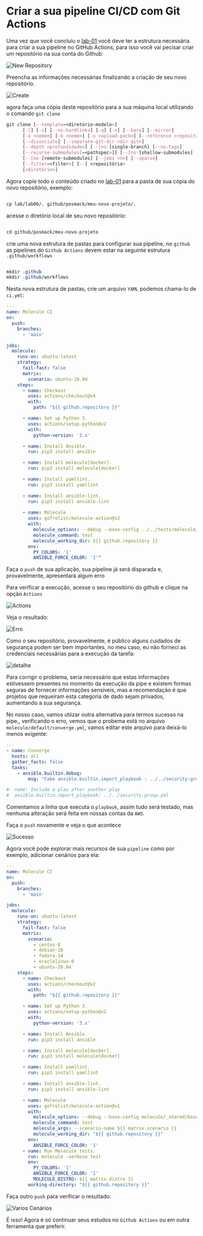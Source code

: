 Criar a sua pipeline CI/CD com Git Actions
===========================================

Uma vez que você concluiu o [lab-01](01-lab.md) você deve ter a estrutura necessária para criar a sua pipeline no GitHub Actions, para isso você vai pecisar criar um repositório na sua conta do Github:


![New Repository](../images/05-01-04.png)

Preencha as informações necessárias finalizando a criação de seu novo repositório.

![Create](../images/05-01-05.png)

agora faça uma cópia deste repositório para a sua máquina local utilizando o comando `git clone`

```css
git clone [--template=<diretório-modelo>]
	  [-l] [-s] [--no-hardlinks] [-q] [-n] [--bare] [--mirror]
	  [-o <nome>] [-b <nome>] [-u <upload-pack>] [--reference <repositório>]
	  [--dissociate] [--separate-git-dir <dir git>]
	  [--depth <profundidade>] [--[no-]single-branch] [--no-tags]
	  [--recurse-submodules[=<pathspec>]] [--[no-]shallow-submodules]
	  [--[no-]remote-submodules] [--jobs <n>] [--sparse]
	  [--filter=<filter>] [--] <repositório>
	  [<diretório>]
```
Agora copie todo o conteúdo criado no [lab-01](01-lab.md) para a pasta de sua cópia do novo repositório, exemplo:

```css

cp lab/lab06/. github/posmack/meu-novo-projeto/. 

```

acesse o diretório local de seu novo repositório:

```css

cd github/posmack/meu-novo-projeto

```

crie uma nova estrutura de pastas para configurar sua pipeline, no `github` as pipelines do `Github Actions` devem estar na seguinte estrutura `.github/workflows`

```css

mkdir .github
mkdir .github/workflows

```
Nesta nova estrutura de pastas, crie um arquivo `YAML` podemos chama-lo de `ci.yml`:

```yaml
---
name: Molecule CI
on:
  push:
    branches:
      - 'main'

jobs:
  molecule:
    runs-on: ubuntu-latest
    strategy:
      fail-fast: false
      matrix:
        scenario: ubuntu-20.04
    steps:
      - name: Checkout
        uses: actions/checkout@v4
        with:
          path: "${{ github.repository }}"

      - name: Set up Python 3.
        uses: actions/setup-python@v2
        with:
          python-version: '3.x'

      - name: Install Ansible.
        run: pip3 install ansible          

      - name: Install molecule[docker].
        run: pip3 install molecule[docker]

      - name: Install yamllint.
        run: pip3 install yamllint

      - name: Install ansible-lint.
        run: pip3 install ansible-lint                     
 
      - name: Molecule
        uses: gofrolist/molecule-action@v2
        with:
          molecule_options: --debug --base-config ../../tests/molecule/base.yml
          molecule_command: test
          molecule_working_dir: ${{ github.repository }}
        env:
          PY_COLORS: '1'
          ANSIBLE_FORCE_COLOR: '1'"          
```

Faça o `push` de sua aplicação, sua pipeline já será disparada e, provavelmente, apresentará algum erro

Para verificar a execução, acesse o seu repositório do github e clique na opção `Actions`

![Actions](../images/05-01-07.png)

Veja o resultado:

![Erro](../images/05-01-06.png)

Como o seu repositório, provavelmente, é público alguns cuidados de segurança podem ser bem importantes, no meu caso, eu não fornecí as credenciais necessárias para a execução da tarefa:

![detalhe](../images/05-01-08.png)

Para corrigir o problema, seria necessário que estas informações estivessem presentes no momento da execução da pipe e existem formas seguras de fornecer informações sensíveis, mas a recomendação é que projetos que requeiram esta categoria de dado sejam privados, aumentando a sua segurança.

No nosso caso, vamos utiizar outra alternativa para termos sucesso na pipe,, verificando o erro, vemos que o probema está no arquivo `molecule/default/converge.yml`, vamos editar este arquivo para deixá-lo menos exigente:

```yaml
---
- name: Converge
  hosts: all
  gather_facts: false
  tasks:
    - ansible.builtin.debug:
        msg: "Fake ansible.builtin.import_playbook : ../../security-group.yml"

#- name: Include a play after another play
#  ansible.builtin.import_playbook: ../../security-group.yml
```

Comentamos a linha que executa o `playbook`, assim tudo será testado, mas nenhuma alteração será feita em nossas contas da `AWS`. 

Faça o `push` novamente e veja o que acontece

![Sucesso](../images/05-01-09.png)

Agora você pode explorar mais recursos de sua `pipeline` como por exemplo, adicionar cenários para ela:

```yaml
---
name: Molecule CI
on:
  push:
    branches:
      - 'main'

jobs:
  molecule:
    runs-on: ubuntu-latest
    strategy:
      fail-fast: false
      matrix:
        scenario:
          - centos-8
          - debian-10
          - fedora-34
          - oraclelinux-8
          - ubuntu-20.04
    steps:
      - name: Checkout
        uses: actions/checkout@v2
        with:
          path: "${{ github.repository }}"

      - name: Set up Python 3.
        uses: actions/setup-python@v2
        with:
          python-version: '3.x'

      - name: Install Ansible.
        run: pip3 install ansible          

      - name: Install molecule[docker].
        run: pip3 install molecule[docker]

      - name: Install yamllint.
        run: pip3 install yamllint

      - name: Install ansible-lint.
        run: pip3 install ansible-lint                     

      - name: Molecule
        uses: gofrolist/molecule-action@v1
        with:
          molecule_options: --debug --base-config molecule/_shared/base.yml
          molecule_command: test
          molecule_args: --scenario-name ${{ matrix.scenario }}
          molecule_working_dir: "${{ github.repository }}"
        env:
          ANSIBLE_FORCE_COLOR: '1'
      - name: Run Molecule tests.
        run: molecule -verbose test
        env:
          PY_COLORS: '1'
          ANSIBLE_FORCE_COLOR: '1'
          MOLECULE_DISTRO: ${{ matrix.distro }}
        working-directory: "${{ github.repository }}"          
```

Faça outro `push` para verificar o resultado:

![Varios Cenários](../images/05-01-10.png)

É isso! Agora é só continuar seus estudos no `Github Actions` ou em outra ferramenta que preferir.